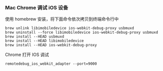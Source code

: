 ### Mac Chrome 调试 iOS 设备

使用 homebrew 安装，将下面命令依次拷贝到终端命令行中

```shell
brew unlink libimobiledevice ios-webkit-debug-proxy usbmuxd
brew uninstall --force libimobiledevice ios-webkit-debug-proxy usbmuxd
brew install --HEAD usbmuxd
brew install --HEAD libimobiledevice
brew install --HEAD ios-webkit-debug-proxy
```

Chrome 打开 IOS 调试

`remotedebug_ios_webkit_adapter --port=9000`
